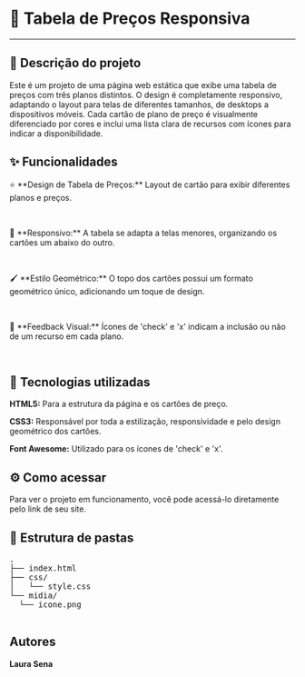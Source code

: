 
  <h1>🎨 Tabela de Preços Responsiva</h1>
  <hr>

  <h2>📝 Descrição do projeto</h2>
  <p>Este é um projeto de uma página web estática que exibe uma tabela de preços com três planos distintos. O design é completamente responsivo, adaptando o layout para telas de diferentes tamanhos, de desktops a dispositivos móveis. Cada cartão de plano de preço é visualmente diferenciado por cores e inclui uma lista clara de recursos com ícones para indicar a disponibilidade.</p>

  <h2>✨ Funcionalidades</h2>
  <p>⭐ **Design de Tabela de Preços:** Layout de cartão para exibir diferentes planos e preços.</p>
  <br>
  <p>📱 **Responsivo:** A tabela se adapta a telas menores, organizando os cartões um abaixo do outro.</p>
  <br>
  <p>🖌️ **Estilo Geométrico:** O topo dos cartões possui um formato geométrico único, adicionando um toque de design.</p>
  <br>
  <p>🚀 **Feedback Visual:** Ícones de 'check' e 'x' indicam a inclusão ou não de um recurso em cada plano.</p>
  <br>

  <h2>🚀 Tecnologias utilizadas</h2>
  <p><strong>HTML5:</strong> Para a estrutura da página e os cartões de preço.</p>
  <p><strong>CSS3:</strong> Responsável por toda a estilização, responsividade e pelo design geométrico dos cartões.</p>
  <p><strong>Font Awesome:</strong> Utilizado para os ícones de 'check' e 'x'.</p>

  <h2>⚙️ Como acessar</h2>
  <p>Para ver o projeto em funcionamento, você pode acessá-lo diretamente pelo link de seu site.</p>

  <h2>📁 Estrutura de pastas</h2>
  <pre>
.
├── index.html
├── css/
│   └── style.css
└── midia/
  └── icone.png
  </pre>

  <h2>Autores</h2>
  <p><strong>Laura Sena</strong></p>

